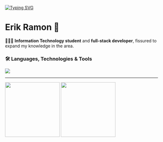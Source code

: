 <div align="left">
  <a href="https://git.io/typing-svg">
    <img src="https://readme-typing-svg.demolab.com?font=Jetbrains+mono+nerd&weight=500&size=24&pause=1000&color=988BC7&center=false&vCenter=true&random=false&width=524&lines=console.log('Welcome+to+my+profile!')" alt="Typing SVG">
  </a>
</div>

<h1>Erik Ramon 🚀</h1>

👨🏻‍💻 **Information Technology student** and **full-stack developer**, fissured to expand my knowledge in the area.



### 🛠️ Languages, Technologies & Tools

<div style="display: flex">
  <img src="https://skillicons.dev/icons?i=react,javascript,html,css,php,mysql,java,arduino" />
</div>

---

<div align="left">
  <img height="180em" src="https://github-readme-stats.vercel.app/api?username=Erik3331&theme=omni&show_icons=true&hide_border=false&count_private=true" />
  <img height="180em" src="https://github-readme-stats.vercel.app/api/top-langs/?username=erik3331&theme=omni&show_icons=true&hide_border=false&layout=compact" />
</div>
